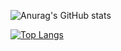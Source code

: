 <!--
**xqmmy/xqmmy** is a ✨ _special_ ✨ repository because its `README.md` (this file) appears on your GitHub profile.

Here are some ideas to get you started:

- 🔭 I’m currently working on ...
- 🌱 I’m currently learning ...
- 👯 I’m looking to collaborate on ...
- 🤔 I’m looking for help with ...
- 💬 Ask me about ...
- 📫 How to reach me: ...
- 😄 Pronouns: ...
- ⚡ Fun fact: ...
-->
<!-- [![Anurag's GitHub stats](https://github-readme-stats.vercel.app/api?username=xqmmy)](https://github.com/anuraghazra/github-readme-stats) -->
![Anurag's GitHub stats](https://github-readme-stats.vercel.app/api?username=xqmmy&count_private=true)
<!-- [![Top Langs](https://github-readme-stats.vercel.app/api/top-langs/?username=xqmmy)](https://github.com/anuraghazra/github-readme-stats) -->
[![Top Langs](https://github-readme-stats.vercel.app/api/top-langs/?username=anuraghazra&hide=javascript,html,TypeScript,CSS,GLSL)](https://github.com/anuraghazra/github-readme-stats)
<!--![Anurag's github stats](https://github-readme-stats.vercel.app/api?username=xqmmy&show_icons=true&theme=radical)-->
